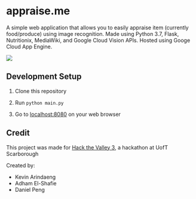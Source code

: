 # appraise.me

A simple web application that allows you to easily appraise item (currently food/produce) using image recognition. Made using Python 3.7, Flask, Nutritionix, MediaWiki, and Google Cloud Vision APIs. Hosted using Googe Cloud App Engine.

<img src="https://i.imgur.com/k7xXrSV.jpg">

## Development Setup

1. Clone this repository

2. Run ``` python main.py ```

3. Go to [localhost:8080](localhost:8080) on your web browser

## Credit

This project was made for [Hack the Valley 3](https://hackthevalley.io/), a hackathon at UofT Scarborough

Created by:
- Kevin Arindaeng
- Adham El-Shafie
- Daniel Peng